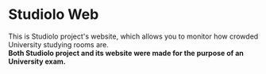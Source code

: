 # Studiolo Web

This is Studiolo project's website, which allows you to monitor how crowded University studying rooms are.  
**Both Studiolo project and its website were made for the purpose of an University exam.**
